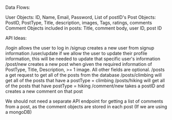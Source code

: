 Data Flows:

User Objects: ID, Name, Email, Password, List of postID's
Post Objects: PostID, PostType, Title, description, images, Tags, ratings, comments 
Comment Objects included in posts: Title, comment body, user ID, post ID

API Ideas:

/login allows the user to log in
/signup creates a new user from signup information
/user/update if we allow the user to update their profile information, this will be needed to update that specific user's information
/post/new creates a new post when given the required information of PostType, Title, Description, >= 1 image. All other fields are optional.
/posts a get request to get all of the posts from the database
/posts/climbing will get all of the posts that have a postType = climbing
/posts/hiking will get all of the posts that have postType = hiking
/comment/new takes a postID and creates a new comment on that post

We should not need a separate API endpoint for getting a list of comments from a post, as the comment objects are stored in each post (If we are using a mongoDB)
